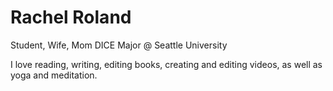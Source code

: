 # Rachel Roland
Student, Wife, Mom 
DICE Major @ Seattle University

I love reading, writing, editing books, creating and editing videos, as well as yoga and meditation. 

